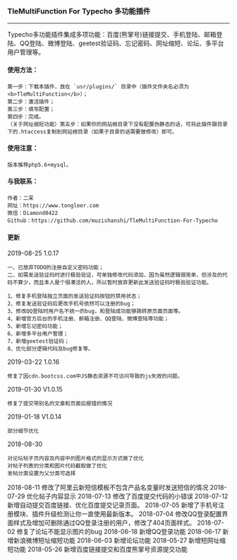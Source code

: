 ### TleMultiFunction For Typecho 多功能插件
---

Typecho多功能插件集成多项功能：百度(熊掌号)链接提交、手机登陆、邮箱登陆、QQ登陆、微博登陆、geetest验证码、忘记密码、网址缩短、论坛、多平台用户管理等。

#### 使用方法：

	第一步：下载本插件，放在 `usr/plugins/` 目录中（插件文件夹名必须为<b>TleMultiFunction</b>）；
	第二步：激活插件；
	第三步：填写配置；
	第四步：完成。
	（关于网址缩短功能）第五步：如果你的网站根目录下没有配置伪静态的话，可将此插件跟目录下的.htaccess复制到网站根目录（如果子目录的话需要做修改）即可。

#### 使用注意：

	版本推荐php5.6+mysql。

#### 与我联系：

	作者：二呆
	网址：https://www.tongleer.com
	微信：Diamond0422
	Github：https://github.com/muzishanshi/TleMultiFunction-For-Typecho

#### 更新

2019-08-25 1.0.17

	一、已放弃TODO的注册自定义密码功能；
	二、如需发送验证码时进行极验验证，可单独修改代码添加，因为虽然逻辑很简单，但涉及的代码不算少，而且本人是个很凑活的人，所以暂时放弃更新此发送验证码时极验验证功能。

	1、修复手机登陆独立页面的发送验证码按钮的禁用状态；
	2、修复发送验证码后更改手机号依然可以注册的bug；
	3、修改QQ登陆时用户名不统一的bug，和登陆成功能够跳转原页面页面等。
	4、新增官方后台的手机注册、邮箱注册、QQ登陆、微博登陆等功能；
	5、新增忘记密码功能；
	6、新增多平台用户管理；
	7、新增geetest验证码；
	8、优化部分逻辑代码及bug修复等。
	
2019-03-22 1.0.16

	修复了因cdn.bootcss.com中JS静态资源不可访问导致的js失效的问题。
	
2019-01-30 V1.0.15

	修复了提交带别名的文章和页面后报错的情况
	
2019-01-18 V1.0.14

	部分细节优化
	
2018-08-30

	对论坛帖子页内容及内容中的图片格式的显示方式做了优化
	对帖子列表的分类和图片代码截取做了优化
	发帖分类设置为父分类可选择
	
2018-08-11 修改了阿里云新短信模板不包含产品名变量时发送短信的情况
2018-07-29 优化帖子内容显示
2018-07-13 修改了百度提交代码的小错误
2018-07-12 新增自动提交百度链接、优化百度提交记录页面。
2018-07-05 新增了手机号注册模块、插件升级检测让你一直使用最新版本。
2018-07-04 修改QQ登录配置界面样式及增加可删除通过QQ登录注册的用户，修改了404页面样式。
2018-07-02 修复了论坛不能显示图片的bug
2018-06-18 新增QQ登录功能
2018-06-17 新增新浪微博短址缩短功能
2018-06-03 新增论坛功能
2018-05-27 新增短网址缩短功能
2018-05-26 新增百度链接提交和百度熊掌号资源提交功能